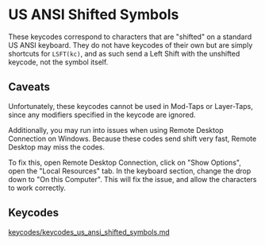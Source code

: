 # US ANSI Shifted Symbols

These keycodes correspond to characters that are "shifted" on a standard US ANSI keyboard. They do not have keycodes of their own but are simply shortcuts for `LSFT(kc)`, and as such send a Left Shift with the unshifted keycode, not the symbol itself.

## Caveats

Unfortunately, these keycodes cannot be used in Mod-Taps or Layer-Taps, since any modifiers specified in the keycode are ignored.

Additionally, you may run into issues when using Remote Desktop Connection on Windows. Because these codes send shift very fast, Remote Desktop may miss the codes.

To fix this, open Remote Desktop Connection, click on "Show Options", open the "Local Resources" tab. In the keyboard section, change the drop down to "On this Computer". This will fix the issue, and allow the characters to work correctly.

## Keycodes

[keycodes/keycodes_us_ansi_shifted_symbols.md](keycodes/keycodes_us_ansi_shifted_symbols.md ':include')
